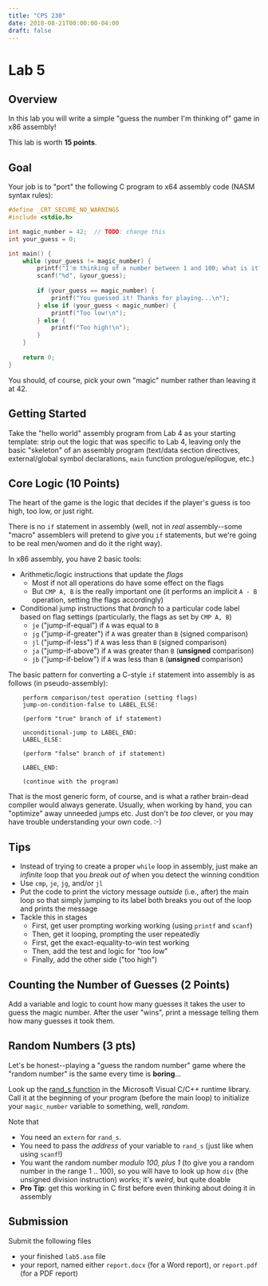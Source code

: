 ```yaml
---
title: "CPS 230"
date: 2018-08-21T00:00:00-04:00
draft: false
---
```


# Lab 5
## Overview

In this lab you will write a simple "guess the number I'm thinking of" game in x86 assembly!

This lab is worth **15 points**.

## Goal

Your job is to "port" the following C program to x64 assembly code (NASM syntax rules):

```c
#define _CRT_SECURE_NO_WARNINGS
#include <stdio.h>

int magic_number = 42;  // TODO: change this
int your_guess = 0;

int main() {
    while (your_guess != magic_number) {
        printf("I'm thinking of a number between 1 and 100; what is it? ");
        scanf("%d", &your_guess);
        
        if (your_guess == magic_number) {
            printf("You guessed it! Thanks for playing...\n");
        } else if (your_guess < magic_number) {
            printf("Too low!\n");
        } else {
            printf("Too high!\n");
        }
    }
    
    return 0;
}
```

You should, of course, pick your own "magic" number rather than leaving it at 42.

## Getting Started

Take the "hello world" assembly program from Lab 4 as your starting template: strip out the logic that was specific to Lab 4,
leaving only the basic "skeleton" of an assembly program (text/data section directives, external/global symbol declarations,
`main` function prologue/epilogue, etc.)

## Core Logic (10 Points)

The heart of the game is the logic that decides if the player's guess is too high, too low, or just right.

There is no `if` statement in assembly (well, not in *real* assembly--some "macro" assemblers will pretend
to give you `if` statements, but we're going to be real men/women and do it the right way).

In x86 assembly, you have 2 basic tools:

* Arithmetic/logic instructions that update the *flags*
    * Most if not all operations do have some effect on the flags
    * But `CMP A, B` is the really important one (it performs an implicit `A - B` operation, setting the flags accordingly)
* Conditional jump instructions that *branch* to a particular code label based on flag settings (particularly, the flags as set by `CMP A, B`)
    * `je` ("jump-if-equal") if `A` was equal to `B`
    * `jg` ("jump-if-greater") if `A` was greater than `B` (signed comparison)
    * `jl` ("jump-if-less") if `A` was less than `B` (signed comparison)
    * `ja` ("jump-if-above") if `A` was greater than `B` (**unsigned** comparison)
    * `jb` ("jump-if-below") if `A` was less than `B` (**unsigned** comparison)

The basic pattern for converting a C-style `if` statement into assembly is as follows (in pseudo-assembly):

        perform comparison/test operation (setting flags)
        jump-on-condition-false to LABEL_ELSE:

        (perform "true" branch of if statement)
        
        unconditional-jump to LABEL_END:
        LABEL_ELSE:

        (perform "false" branch of if statement)

        LABEL_END:

        (continue with the program)

That is the most generic form, of course, and is what a rather brain-dead compiler would always generate.  Usually, when working by hand, you can "optimize" away unneeded jumps etc.  Just don't be *too* clever, or you may have trouble understanding your own code. :-)

## Tips

* Instead of trying to create a proper `while` loop in assembly, just make an *infinite* loop that you *break out of* when you detect the winning condition
* Use `cmp`, `je`, `jg`, and/or `jl`
* Put the code to print the victory message *outside* (i.e., after) the main loop so that simply jumping to its label both breaks you out of the loop and prints the message
* Tackle this in stages
    * First, get user prompting working working (using `printf` and `scanf`)
    * Then, get it looping, prompting the user repeatedly
    * First, get the exact-equality-to-win test working
    * Then, add the test and logic for "too low"
    * Finally, add the other side ("too high")

## Counting the Number of Guesses (2 Points)

Add a variable and logic to count how many guesses it takes the user to guess the magic number.  After the user "wins", print a message telling them how many guesses it took them.

## Random Numbers (3 pts)

Let's be honest--playing a "guess the random number" game where the "random number" is the same every time is **boring**...

Look up the [rand_s function](https://msdn.microsoft.com/en-us/library/sxtz2fa8.aspx) in the Microsoft Visual C/C++ runtime library. Call it at the beginning of your program (before the main loop) to initialize your `magic_number` variable to something, well, *random*.

Note that
* You need an `extern` for `rand_s`.
* You need to pass the *address* of your variable to `rand_s` (just like when using `scanf`!)
* You want the random number *modulo 100, plus 1* (to give you a random number in the range 1 .. 100), so you will have to look up how `div` (the unsigned division instruction) works; it's *weird*, but quite doable
* **Pro Tip**: get this working in C first before even thinking about doing it in assembly

## Submission

Submit the following files

* your finished `lab5.asm` file
* your report, named either `report.docx` (for a Word report), or `report.pdf` (for a PDF report)
